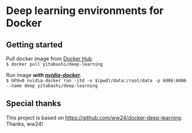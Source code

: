# Deep learning environments for Docker
## Getting started
Pull docker image from [Docker Hub](https://hub.docker.com/r/yitabashi/deep-learning/).  
`$ docker pull yitabashi/deep-learning`  

Run image ***with [nvidia-docker](https://github.com/NVIDIA/nvidia-docker)***.  
`$ GPU=0 nvidia-docker run -itd -v $(pwd)/data:/root/data -p 6006:6006 --name deep yitabashi/deep-learning`  

## Special thanks
This project is based on https://github.com/ww24/docker-deep-learning.  
Thanks, ww24!

